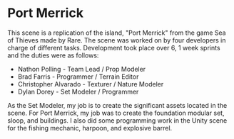 # Port Merrick
This scene is a replication of the island, "Port Merrick" from the game Sea of Thieves made by Rare. The scene was worked on by four developers in charge of different tasks. Development took place over 6, 1 week sprints and the duties were as follows:

- Nathon Polling - Team Lead / Prop Modeler
- Brad Farris - Programmer / Terrain Editor
- Christopher Alvarado - Texturer / Nature Modeler
- Dylan Dorey - Set Modeler / Programmer

As the Set Modeler, my job is to create the significant assets located in the scene. For Port Merrick, my job was to create the foundation modular set, sloop, and buildings. I also did some programming work in the Unity scene for the fishing mechanic, harpoon, and explosive barrel.
